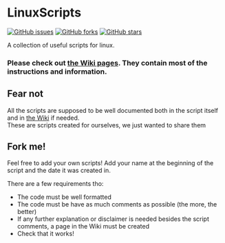 # LinuxScripts
[![GitHub issues](https://img.shields.io/github/issues/SantiMA10/CampusVirtualPlus.svg)](https://github.com/margual56/LinuxScripts/issues)
[![GitHub forks](https://img.shields.io/github/forks/SantiMA10/CampusVirtualPlus.svg)](https://github.com/margual56/LinuxScripts/network)
[![GitHub stars](https://img.shields.io/github/stars/SantiMA10/CampusVirtualPlus.svg)](https://github.com/margual56/LinuxScripts/stargazers)

<p>A collection of useful scripts for linux.</p>

### Please check out [the Wiki pages](https://github.com/margual56/LinuxScripts/wiki). They contain most of the instructions and information.


## Fear not
All the scripts are supposed to be well documented both in the script itself and in [the Wiki](https://github.com/margual56/LinuxScripts/wiki) if needed.<br/>
These are scripts created for ourselves, we just wanted to share them


## Fork me!
Feel free to add your own scripts! Add your name at the beginning of the script and the date it was created in.

There are a few requirements tho:
 * The code must be well formatted
 * The code must be have as much comments as possible (the more, the better)
 * If any further explanation or disclaimer is needed besides the script comments, a page in the Wiki must be created
 * Check that it works!
